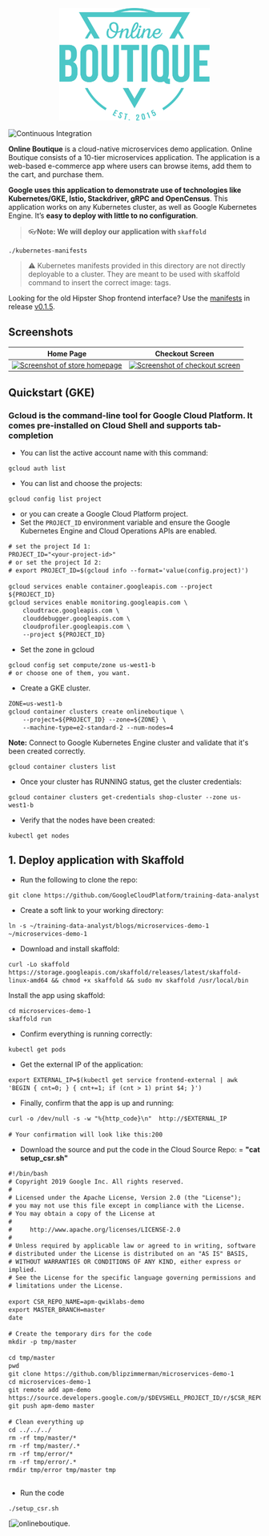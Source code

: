 <p align="center">
<img src="src/frontend/static/icons/Hipster_HeroLogoCyan.svg" width="300" alt="Online Boutique" />
</p>


![Continuous Integration](https://github.com/GoogleCloudPlatform/microservices-demo/workflows/Continuous%20Integration%20-%20Master/Release/badge.svg)


**Online Boutique** is a cloud-native microservices demo application.
Online Boutique consists of a 10-tier microservices application. The application is a
web-based e-commerce app where users can browse items,
add them to the cart, and purchase them.

**Google uses this application to demonstrate use of technologies like
Kubernetes/GKE, Istio, Stackdriver, gRPC and OpenCensus**. This application
works on any Kubernetes cluster, as well as Google
Kubernetes Engine. It’s **easy to deploy with little to no configuration**.

> 👓**Note: We will deploy our application with ```skaffold```** 
> 
```./kubernetes-manifests```
> ⚠️ Kubernetes manifests provided in this directory are not directly deployable to a cluster. They are meant to be used with skaffold command to insert the correct image: tags. 

Looking for the old Hipster Shop frontend interface? Use the [manifests](https://github.com/GoogleCloudPlatform/microservices-demo/tree/v0.1.5/kubernetes-manifests) in release [v0.1.5](https://github.com/GoogleCloudPlatform/microservices-demo/releases/v0.1.5).

## Screenshots

| Home Page                                                                                                         | Checkout Screen                                                                                                    |
| ----------------------------------------------------------------------------------------------------------------- | ------------------------------------------------------------------------------------------------------------------ |
| [![Screenshot of store homepage](./docs/img/online-boutique-frontend-1.png)](./docs/img/online-boutique-frontend-1.png) | [![Screenshot of checkout screen](./docs/img/online-boutique-frontend-2.png)](./docs/img/online-boutique-frontend-2.png) |


## Quickstart (GKE)

### **Gcloud** is the command-line tool for Google Cloud Platform. It comes pre-installed on Cloud Shell and supports tab-completion

- You can list the active account name with this command:
```
gcloud auth list
```
- You can list and choose the projects:
```
gcloud config list project
```
- or you can create a Google Cloud Platform project.
- Set the `PROJECT_ID` environment variable and ensure the Google Kubernetes Engine and Cloud Operations APIs are enabled.

```
# set the project Id 1:
PROJECT_ID="<your-project-id>"
# or set the project Id 2:
# export PROJECT_ID=$(gcloud info --format='value(config.project)')

gcloud services enable container.googleapis.com --project ${PROJECT_ID}
gcloud services enable monitoring.googleapis.com \
    cloudtrace.googleapis.com \
    clouddebugger.googleapis.com \
    cloudprofiler.googleapis.com \
    --project ${PROJECT_ID}
```

- Set the zone in gcloud
```
gcloud config set compute/zone us-west1-b
# or choose one of them, you want.
```

- Create a GKE cluster.
```
ZONE=us-west1-b
gcloud container clusters create onlineboutique \
    --project=${PROJECT_ID} --zone=${ZONE} \
    --machine-type=e2-standard-2 --num-nodes=4
```

**Note:** Connect to Google Kubernetes Engine cluster and validate that it's been created correctly.
```
gcloud container clusters list
```

- Once your cluster has RUNNING status, get the cluster credentials:
```
gcloud container clusters get-credentials shop-cluster --zone us-west1-b
```
- Verify that the nodes have been created:
```
kubectl get nodes
```

## 1. Deploy application with Skaffold

- Run the following to clone the repo:

```
git clone https://github.com/GoogleCloudPlatform/training-data-analyst
```
- Create a soft link to your working directory:
```
ln -s ~/training-data-analyst/blogs/microservices-demo-1 ~/microservices-demo-1

```
- Download and install skaffold:
```
curl -Lo skaffold https://storage.googleapis.com/skaffold/releases/latest/skaffold-linux-amd64 && chmod +x skaffold && sudo mv skaffold /usr/local/bin
```
Install the app using skaffold:
```
cd microservices-demo-1
skaffold run
```
- Confirm everything is running correctly:
```
kubectl get pods
```

- Get the external IP of the application:
```
export EXTERNAL_IP=$(kubectl get service frontend-external | awk 'BEGIN { cnt=0; } { cnt+=1; if (cnt > 1) print $4; }')
```


- Finally, confirm that the app is up and running:
```
curl -o /dev/null -s -w "%{http_code}\n"  http://$EXTERNAL_IP

# Your confirmation will look like this:200
```

- Download the source and put the code in the Cloud Source Repo: = **"cat setup_csr.sh"**
```
#!/bin/bash
# Copyright 2019 Google Inc. All rights reserved.
#
# Licensed under the Apache License, Version 2.0 (the "License");
# you may not use this file except in compliance with the License.
# You may obtain a copy of the License at
#
#     http://www.apache.org/licenses/LICENSE-2.0
#
# Unless required by applicable law or agreed to in writing, software
# distributed under the License is distributed on an "AS IS" BASIS,
# WITHOUT WARRANTIES OR CONDITIONS OF ANY KIND, either express or implied.
# See the License for the specific language governing permissions and
# limitations under the License.

export CSR_REPO_NAME=apm-qwiklabs-demo
export MASTER_BRANCH=master
date

# Create the temporary dirs for the code
mkdir -p tmp/master

cd tmp/master
pwd
git clone https://github.com/blipzimmerman/microservices-demo-1
cd microservices-demo-1
git remote add apm-demo https://source.developers.google.com/p/$DEVSHELL_PROJECT_ID/r/$CSR_REPO_NAME
git push apm-demo master

# Clean everything up
cd ../../../
rm -rf tmp/master/*
rm -rf tmp/master/.*
rm -rf tmp/error/*
rm -rf tmp/error/.*
rmdir tmp/error tmp/master tmp


```
- Run the code
```
./setup_csr.sh
```
[![onlineboutique.](./final.png)


